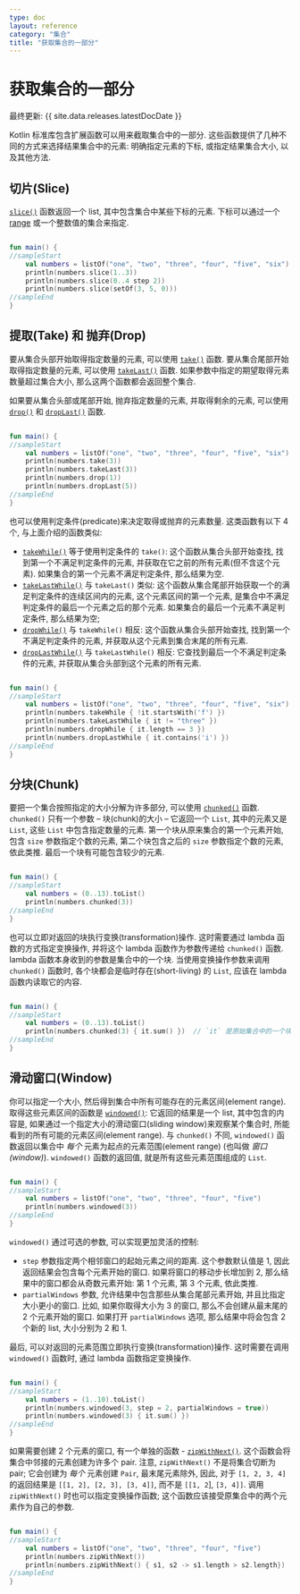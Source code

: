 ```yaml
---
type: doc
layout: reference
category: "集合"
title: "获取集合的一部分"
---
```


# 获取集合的一部分

最终更新: {{ site.data.releases.latestDocDate }}

Kotlin 标准库包含扩展函数可以用来截取集合中的一部分.
这些函数提供了几种不同的方式来选择结果集合中的元素:
明确指定元素的下标, 或指定结果集合大小, 以及其他方法.

## 切片(Slice)

[`slice()`](https://kotlinlang.org/api/latest/jvm/stdlib/kotlin.collections/slice.html)
函数返回一个 list, 其中包含集合中某些下标的元素.
下标可以通过一个 [range](ranges.html) 或一个整数值的集合来指定.

<div class="sample" markdown="1" theme="idea" data-min-compiler-version="1.3">

```kotlin

fun main() {
//sampleStart    
    val numbers = listOf("one", "two", "three", "four", "five", "six")    
    println(numbers.slice(1..3))
    println(numbers.slice(0..4 step 2))
    println(numbers.slice(setOf(3, 5, 0)))    
//sampleEnd
}
```
</div>

## 提取(Take) 和 抛弃(Drop)

要从集合头部开始取得指定数量的元素, 可以使用
[`take()`](https://kotlinlang.org/api/latest/jvm/stdlib/kotlin.collections/take.html)
函数.
要从集合尾部开始取得指定数量的元素, 可以使用
[`takeLast()`](https://kotlinlang.org/api/latest/jvm/stdlib/kotlin.collections/take-last.html)
函数.
如果参数中指定的期望取得元素数量超过集合大小, 那么这两个函数都会返回整个集合.  

如果要从集合头部或尾部开始, 抛弃指定数量的元素, 并取得剩余的元素, 可以使用
[`drop()`](https://kotlinlang.org/api/latest/jvm/stdlib/kotlin.collections/drop.html)
和
[`dropLast()`](https://kotlinlang.org/api/latest/jvm/stdlib/kotlin.collections/drop-last.html)
函数.

<div class="sample" markdown="1" theme="idea" data-min-compiler-version="1.3">

```kotlin

fun main() {
//sampleStart
    val numbers = listOf("one", "two", "three", "four", "five", "six")
    println(numbers.take(3))
    println(numbers.takeLast(3))
    println(numbers.drop(1))
    println(numbers.dropLast(5))
//sampleEnd
}
```
</div>

也可以使用判定条件(predicate)来决定取得或抛弃的元素数量.
这类函数有以下 4 个, 与上面介绍的函数类似:

* [`takeWhile()`](https://kotlinlang.org/api/latest/jvm/stdlib/kotlin.collections/take-while.html)
  等于使用判定条件的 `take()`:
  这个函数从集合头部开始查找, 找到第一个不满足判定条件的元素, 并获取在它之前的所有元素(但不含这个元素).
  如果集合的第一个元素不满足判定条件, 那么结果为空.
* [`takeLastWhile()`](https://kotlinlang.org/api/latest/jvm/stdlib/kotlin.collections/take-last-while.html)
  与 `takeLast()` 类似:
  这个函数从集合尾部开始获取一个的满足判定条件的连续区间内的元素, 这个元素区间的第一个元素,
  是集合中不满足判定条件的最后一个元素之后的那个元素. 如果集合的最后一个元素不满足判定条件, 那么结果为空;
* [`dropWhile()`](https://kotlinlang.org/api/latest/jvm/stdlib/kotlin.collections/drop-while.html)
  与 `takeWhile()` 相反:
  这个函数从集合头部开始查找, 找到第一个不满足判定条件的元素, 并获取从这个元素到集合末尾的所有元素.
* [`dropLastWhile()`](https://kotlinlang.org/api/latest/jvm/stdlib/kotlin.collections/drop-last-while.html)
  与 `takeLastWhile()` 相反:
  它查找到最后一个不满足判定条件的元素, 并获取从集合头部到这个元素的所有元素.

<div class="sample" markdown="1" theme="idea" data-min-compiler-version="1.3">

```kotlin

fun main() {
//sampleStart
    val numbers = listOf("one", "two", "three", "four", "five", "six")
    println(numbers.takeWhile { !it.startsWith('f') })
    println(numbers.takeLastWhile { it != "three" })
    println(numbers.dropWhile { it.length == 3 })
    println(numbers.dropLastWhile { it.contains('i') })
//sampleEnd
}
```
</div>

## 分块(Chunk)

要把一个集合按照指定的大小分解为许多部分, 可以使用
[`chunked()`](https://kotlinlang.org/api/latest/jvm/stdlib/kotlin.collections/chunked.html)
函数.
`chunked()` 只有一个参数 – 块(chunk)的大小 – 它返回一个 `List`,
其中的元素又是 `List`, 这些 `List` 中包含指定数量的元素.
第一个块从原来集合的第一个元素开始, 包含 `size` 参数指定个数的元素,
第二个块包含之后的 `size` 参数指定个数的元素, 依此类推.
最后一个块有可能包含较少的元素.

<div class="sample" markdown="1" theme="idea" data-min-compiler-version="1.3">

```kotlin

fun main() {
//sampleStart
    val numbers = (0..13).toList()
    println(numbers.chunked(3))
//sampleEnd
}
```
</div>

也可以立即对返回的块执行变换(transformation)操作.
这时需要通过 lambda 函数的方式指定变换操作, 并将这个 lambda 函数作为参数传递给 `chunked()` 函数.
lambda 函数本身收到的参数是集合中的一个块.
当使用变换操作参数来调用 `chunked()` 函数时,
各个块都会是临时存在(short-living) 的 `List`, 应该在 lambda 函数内读取它的内容.  

<div class="sample" markdown="1" theme="idea" data-min-compiler-version="1.3">

```kotlin

fun main() {
//sampleStart
    val numbers = (0..13).toList()
    println(numbers.chunked(3) { it.sum() })  // `it` 是原始集合中的一个块
//sampleEnd
}
```
</div>

## 滑动窗口(Window)

你可以指定一个大小, 然后得到集合中所有可能存在的元素区间(element range).
取得这些元素区间的函数是
[`windowed()`](https://kotlinlang.org/api/latest/jvm/stdlib/kotlin.collections/windowed.html):
它返回的结果是一个 list, 其中包含的内容是,
如果通过一个指定大小的滑动窗口(sliding window)来观察某个集合时, 所能看到的所有可能的元素区间(element range).
与 `chunked()` 不同,  `windowed()` 函数返回以集合中 *每个* 元素为起点的元素范围(element range) (也叫做 _窗口(window)_).
`windowed()` 函数的返回值, 就是所有这些元素范围组成的 `List`.

<div class="sample" markdown="1" theme="idea" data-min-compiler-version="1.3">

```kotlin

fun main() {
//sampleStart
    val numbers = listOf("one", "two", "three", "four", "five")    
    println(numbers.windowed(3))
//sampleEnd
}
```
</div>

`windowed()` 通过可选的参数, 可以实现更加灵活的控制:

* `step` 参数指定两个相邻窗口的起始元素之间的距离.
  这个参数默认值是 1, 因此返回结果会包含每个元素开始的窗口.
  如果将窗口的移动步长增加到 2, 那么结果中的窗口都会从奇数元素开始:
  第 1 个元素, 第 3 个元素, 依此类推.
* `partialWindows` 参数, 允许结果中包含那些从集合尾部元素开始, 并且比指定大小更小的窗口.
  比如, 如果你取得大小为 3 的窗口, 那么不会创建从最末尾的 2 个元素开始的窗口.
  如果打开 `partialWindows` 选项, 那么结果中将会包含 2 个新的 list, 大小分别为 2 和 1.

最后, 可以对返回的元素范围立即执行变换(transformation)操作.
这时需要在调用 `windowed()` 函数时, 通过 lambda 函数指定变换操作.

<div class="sample" markdown="1" theme="idea" data-min-compiler-version="1.3">

```kotlin

fun main() {
//sampleStart
    val numbers = (1..10).toList()
    println(numbers.windowed(3, step = 2, partialWindows = true))
    println(numbers.windowed(3) { it.sum() })
//sampleEnd
}
```
</div>

如果需要创建 2 个元素的窗口, 有一个单独的函数 -
[`zipWithNext()`](https://kotlinlang.org/api/latest/jvm/stdlib/kotlin.collections/zip-with-next.html).
这个函数会将集合中邻接的元素创建为许多个 pair.
注意, `zipWithNext()` 不是将集合切断为 pair; 它会创建为 _每个_ 元素创建 `Pair`, 最末尾元素除外,
因此, 对于 `[1, 2, 3, 4]` 的返回结果是 `[[1, 2], [2, 3], [3, 4]]`, 而不是 `[[1, 2`], `[3, 4]]`.
调用 `zipWithNext()` 时也可以指定变换操作函数; 这个函数应该接受原集合中的两个元素作为自己的参数.

<div class="sample" markdown="1" theme="idea" data-min-compiler-version="1.3">

```kotlin

fun main() {
//sampleStart
    val numbers = listOf("one", "two", "three", "four", "five")    
    println(numbers.zipWithNext())
    println(numbers.zipWithNext() { s1, s2 -> s1.length > s2.length})
//sampleEnd
}
```
</div>
